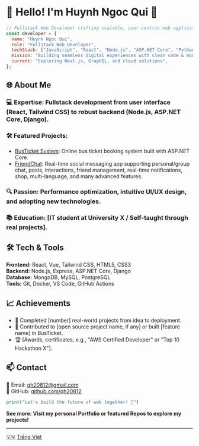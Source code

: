 # 👋 Hello! I'm Huynh Ngoc Qui 🚀
```javascript
// Fullstack Web Developer crafting scalable, user-centric web applications
const developer = {
  name: "Huynh Ngoc Qui",
  role: "Fullstack Web Developer",
  techStack: ["JavaScript", "React", "Node.js", "ASP.NET Core", "Python", "Tailwind CSS", "MongoDB", "SQL"],
  mission: "Building seamless digital experiences with clean code & modern design 🌟",
  current: "Exploring Next.js, GraphQL, and cloud solutions",
};
```

## 🌐 About Me

### 💻 Expertise: Fullstack development from user interface (React, Tailwind CSS) to robust backend (Node.js, ASP.NET Core, Django).
### 🛠️ Featured Projects:
* [BusTicket System](https://github.com/qh20812/BusTicket.git): Online bus ticket booking system built with ASP.NET Core.
* [FriendChat](https://github.com/qh20812/friend-chat.git): Real-time social messaging app supporting personal/group chat, posts, interactions, friend management, real-time notifications, shop, multi-language, and many advanced features.
### 🔍 Passion: Performance optimization, intuitive UI/UX design, and adopting new technologies.
### 📚 Education: [IT student at University X / Self-taught through real projects].

## 🛠️ Tech & Tools
**Frontend:** React, Vue, Tailwind CSS, HTML5, CSS3  
**Backend:** Node.js, Express, ASP.NET Core, Django  
**Database:** MongoDB, MySQL, PostgreSQL  
**Tools:** Git, Docker, VS Code, GitHub Actions

## 📈 Achievements

* 🚀 Completed [number] real-world projects from idea to deployment.
* 🌟 Contributed to [open source project name, if any] or built [feature name] in BusTicket.
* 🏆 [Awards, certificates, e.g., "AWS Certified Developer" or "Top 10 Hackathon X"].

## 📫 Contact

📧 Email: qh20812@gmail.com  
🐙 GitHub: [github.com/qh20812](https://github.com/qh20812)

```python
print("Let's build the future of web together! 🚧")
```

**See more: Visit my personal Portfolio or featured Repos to explore my projects!**

---

🇻🇳 [Tiếng Việt](./README.md)
